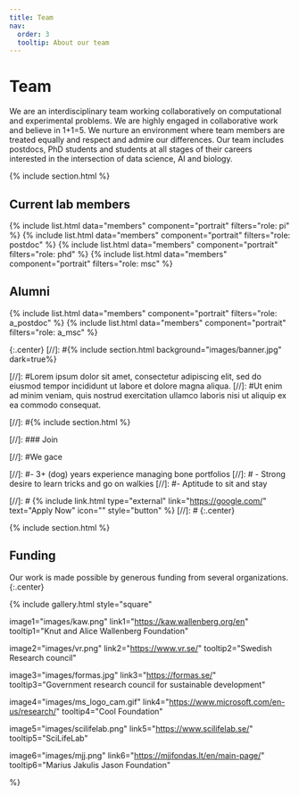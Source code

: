 ```yaml
---
title: Team
nav:
  order: 3
  tooltip: About our team
---
```


# <i class="fas fa-users"></i>Team

We are an interdisciplinary team working collaboratively on computational and experimental problems. We are highly engaged in collaborative work and believe in 1+1=5. We nurture an environment where team members are treated equally and respect and admire our differences. Our team includes postdocs, PhD students and students at all stages of their careers interested in the intersection of data science, AI and biology.

{% include section.html %}

## Current lab members

{%
  include list.html
  data="members"
  component="portrait"
  filters="role: pi"
%}
{%
  include list.html
  data="members"
  component="portrait"
  filters="role: postdoc"
%}
{%
  include list.html
  data="members"
  component="portrait"
  filters="role: phd"
%}
{%
  include list.html
  data="members"
  component="portrait"
  filters="role: msc"
%}


## Alumni

{%
  include list.html
  data="members"
  component="portrait"
  filters="role: a_postdoc"
%}
{%
  include list.html
  data="members"
  component="portrait"
  filters="role: a_msc"
%}

{:.center}
[//]: #{% include section.html background="images/banner.jpg" dark=true%}
 
[//]: #Lorem ipsum dolor sit amet, consectetur adipiscing elit, sed do eiusmod tempor incididunt ut labore et dolore magna aliqua.
[//]: #Ut enim ad minim veniam, quis nostrud exercitation ullamco laboris nisi ut aliquip ex ea commodo consequat.
 
[//]: #{% include section.html %}
 
[//]: ### Join
 
[//]: #We gace 
 
[//]: #- 3+ (dog) years experience managing bone portfolios
[//]: # - Strong desire to learn tricks and go on walkies
[//]: #- Aptitude to sit and stay
 
[//]: # {% include link.html type="external" link="https://google.com/" text="Apply Now" icon="" style="button" %}
[//]: # {:.center}


{% include section.html %}

## Funding

Our work is made possible by generous funding from several organizations.
{:.center}

{%
  include gallery.html
  style="square"

  image1="images/kaw.png"
  link1="https://kaw.wallenberg.org/en"
  tooltip1="Knut and Alice Wallenberg Foundation"

  image2="images/vr.png"
  link2="https://www.vr.se/"
  tooltip2="Swedish Research council"

  image3="images/formas.jpg"
  link3="https://formas.se/"
  tooltip3="Government research council for sustainable development"

  image4="images/ms_logo_cam.gif"
  link4="https://www.microsoft.com/en-us/research/"
  tooltip4="Cool Foundation"

  image5="images/scilifelab.png"
  link5="https://www.scilifelab.se/"
  tooltip5="SciLifeLab"
  
  image6="images/mjj.png"
  link6="https://mjjfondas.lt/en/main-page/"
  tooltip6="Marius Jakulis Jason Foundation"

%}



